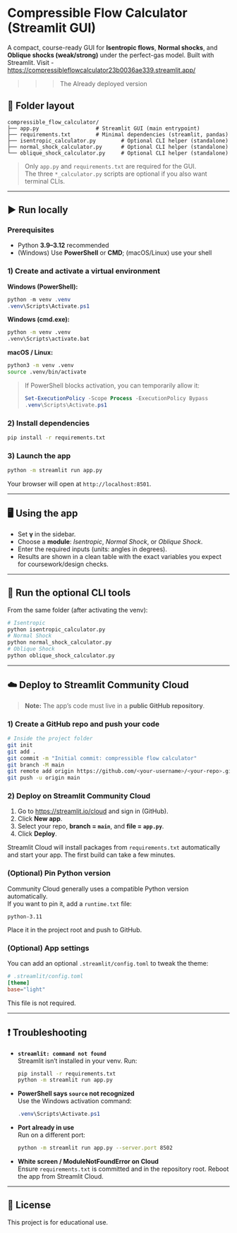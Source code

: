 
# Compressible Flow Calculator (Streamlit GUI)

A compact, course-ready GUI for **Isentropic flows**, **Normal shocks**, and **Oblique shocks (weak/strong)** under the perfect-gas model. Built with Streamlit.
Visit -  https://compressibleflowcalculator23b0036ae339.streamlit.app/ 
>>> The Already deployed version
>>> 
## 📁 Folder layout
```
compressible_flow_calculator/
├── app.py                  # Streamlit GUI (main entrypoint)
├── requirements.txt        # Minimal dependencies (streamlit, pandas)
├── isentropic_calculator.py        # Optional CLI helper (standalone)
├── normal_shock_calculator.py      # Optional CLI helper (standalone)
└── oblique_shock_calculator.py     # Optional CLI helper (standalone)
```

> Only `app.py` and `requirements.txt` are required for the GUI.  
> The three `*_calculator.py` scripts are optional if you also want terminal CLIs.

---

## ▶️ Run locally

### Prerequisites
- Python **3.9–3.12** recommended
- (Windows) Use **PowerShell** or **CMD**; (macOS/Linux) use your shell

### 1) Create and activate a virtual environment

**Windows (PowerShell):**
```powershell
python -m venv .venv
.venv\Scripts\Activate.ps1
```

**Windows (cmd.exe):**
```cmd
python -m venv .venv
.venv\Scripts\activate.bat
```

**macOS / Linux:**
```bash
python3 -m venv .venv
source .venv/bin/activate
```

> If PowerShell blocks activation, you can temporarily allow it:
> ```powershell
> Set-ExecutionPolicy -Scope Process -ExecutionPolicy Bypass
> .venv\Scripts\Activate.ps1
> ```

### 2) Install dependencies
```bash
pip install -r requirements.txt
```

### 3) Launch the app
```bash
python -m streamlit run app.py
```
Your browser will open at `http://localhost:8501`.

---

## 🖥️ Using the app
- Set **γ** in the sidebar.
- Choose a **module**: *Isentropic*, *Normal Shock*, or *Oblique Shock*.
- Enter the required inputs (units: angles in degrees).
- Results are shown in a clean table with the exact variables you expect for coursework/design checks.

---

## 🧪 Run the optional CLI tools
From the same folder (after activating the venv):
```bash
# Isentropic
python isentropic_calculator.py
# Normal Shock
python normal_shock_calculator.py
# Oblique Shock
python oblique_shock_calculator.py
```

---

## ☁️ Deploy to Streamlit Community Cloud

> **Note:** The app’s code must live in a **public GitHub repository**.

### 1) Create a GitHub repo and push your code
```bash
# Inside the project folder
git init
git add .
git commit -m "Initial commit: compressible flow calculator"
git branch -M main
git remote add origin https://github.com/<your-username>/<your-repo>.git
git push -u origin main
```

### 2) Deploy on Streamlit Community Cloud
1. Go to https://streamlit.io/cloud and sign in (GitHub).
2. Click **New app**.
3. Select your repo, **branch = `main`**, and **file = `app.py`**.
4. Click **Deploy**.

Streamlit Cloud will install packages from `requirements.txt` automatically and start your app.
The first build can take a few minutes.

### (Optional) Pin Python version
Community Cloud generally uses a compatible Python version automatically.  
If you want to pin it, add a `runtime.txt` file:
```
python-3.11
```

Place it in the project root and push to GitHub.

### (Optional) App settings
You can add an optional `.streamlit/config.toml` to tweak the theme:
```toml
# .streamlit/config.toml
[theme]
base="light"
```
This file is not required.

---

## ❗ Troubleshooting

- **`streamlit: command not found`**  
  Streamlit isn’t installed in your venv. Run:
  ```bash
  pip install -r requirements.txt
  python -m streamlit run app.py
  ```

- **PowerShell says `source` not recognized**  
  Use the Windows activation command:
  ```powershell
  .venv\Scripts\Activate.ps1
  ```

- **Port already in use**  
  Run on a different port:
  ```bash
  python -m streamlit run app.py --server.port 8502
  ```

- **White screen / ModuleNotFoundError on Cloud**  
  Ensure `requirements.txt` is committed and in the repository root.
  Reboot the app from Streamlit Cloud.

---

## 📜 License
This project is for educational use. 
